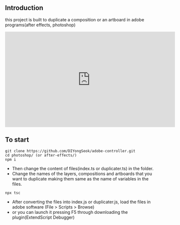 ## Introduction
this project is built to duplicate a composition or an artboard in adobe programs(after effects, photoshop)

<iframe width="560" height="315" src="https://www.youtube.com/embed/MFJIOqxK6k8" frameborder="0" allowfullscreen></iframe>

## To start
```
git clone https://github.com/DIYongSeok/adobe-controller.git
cd photoshop/ (or after-effects/)
npm i
```
- Then change the content of files(index.ts or duplicater.ts) in the folder. 
- Change the names of the layers, compositions and artboards that you want to duplicate making them same as the name of variables in the files.
```
npx tsc
```
- After converting the files into index.js or duplicater.js, load the files in adobe software (File > Scripts > Browse)
- or you can launch it pressing F5 through downloading the plugin(ExtendScript Debugger)